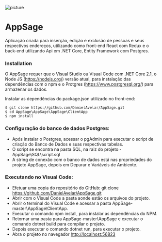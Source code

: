 <p class="has-line-data" data-line-start="0" data-line-end="1"><img src="https://miro.medium.com/max/1024/1*FVSOuHIt8ehMBeevin_8cA.png" alt="picture"></p>
<h1 class="code-line" data-line-start=2 data-line-end=3 ><a id="AppSage_2"></a>AppSage</h1>
<p class="has-line-data" data-line-start="4" data-line-end="5">Aplicação criada para inserção, edição e exclusão de pessoas e seus respectivos endereços, utilizando como front-end React com Redux e o back-end utilizando Api em .NET Core, Entity Framework com Postgres.</p>
<h3 class="code-line" data-line-start=6 data-line-end=7 ><a id="Installation_6"></a>Installation</h3>
<p class="has-line-data" data-line-start="8" data-line-end="9">O AppSage requer que o Visual Studio ou Visual Code com .NET Core 2.1, o Node JS (<a href="https://nodejs.org/">https://nodejs.org/</a>) versão atual, para instalação das dependências com o npm e o Protgres (<a href="https://www.postgresql.org/">https://www.postgresql.org/</a>) para armazenar os dados.</p>
<p class="has-line-data" data-line-start="10" data-line-end="11">Instalar as dependências do package.json utilizado no front-end:</p>
<pre><code class="has-line-data" data-line-start="13" data-line-end="17" class="language-sh">$ git <span class="hljs-built_in">clone</span> https://github.com/DanielAvelar/AppSage.git
$ <span class="hljs-built_in">cd</span> AppSage\AppSage\AppSage\ClientApp
$ npm install
</code></pre>
<h3 class="code-line" data-line-start=18 data-line-end=19 ><a id="Configurao_do_banco_de_dados_Postgres_18"></a>Configuração do banco de dados Postgres:</h3>
<ul>
<li class="has-line-data" data-line-start="20" data-line-end="21">Após instalar o Postgres, acessar o pgAdmin para executar o script de criação do Banco de Dados e suas respectivas tabelas.</li>
<li class="has-line-data" data-line-start="21" data-line-end="22">O script se encontra na pasta SQL, na raiz do projeto - AppSage\SQL\script.sql</li>
<li class="has-line-data" data-line-start="22" data-line-end="24">A string de conexão com o banco de dados está nas propriedades do projeto AppSage, depois em Depurar e Variáveis de Ambiente.</li>
</ul>
<h3 class="code-line" data-line-start=24 data-line-end=25 ><a id="Executando_no_Visual_Code_24"></a>Executando no Visual Code:</h3>
<ul>
<li class="has-line-data" data-line-start="26" data-line-end="27">Efetuar uma copia do repositório do GitHub: git clone <a href="https://github.com/DanielAvelar/AppSage.git">https://github.com/DanielAvelar/AppSage.git</a></li>
<li class="has-line-data" data-line-start="27" data-line-end="28">Abrir com o Visual Code a pasta aonde estão os arquivos do projeto.</li>
<li class="has-line-data" data-line-start="28" data-line-end="29">Abrir o terminal do Visual Code e acessar a pasta AppSage-master\AppSage\ClientApp.</li>
<li class="has-line-data" data-line-start="29" data-line-end="30">Executar o comando npm install, para instalar as dependências do NPM.</li>
<li class="has-line-data" data-line-start="30" data-line-end="31">Retornar uma pasta para AppSage-master\AppSage e executar o comando dotnet build para compilar o projeto.</li>
<li class="has-line-data" data-line-start="31" data-line-end="32">Depois executar o comando dotnet run, para executar o projeto.</li>
<li class="has-line-data" data-line-start="32" data-line-end="33">Abra o projeto no navegador <a href="http://localhost:56823">http://localhost:56823</a></li>
</ul>
